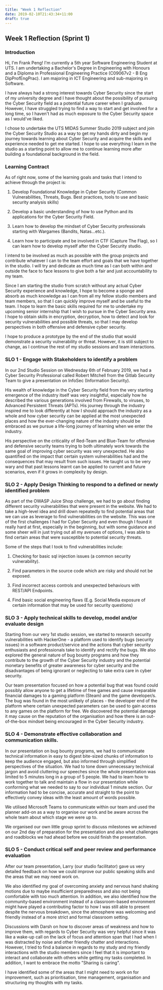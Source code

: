 ```yaml
---
title: "Week 1 Reflection"
date: 2019-02-10T21:43:34+11:00
draft: true
---
```


## Week 1 Reflection (Sprint 1)

### Introduction

Hi, I'm Frank Peng! I'm currently a 5th year Software Engineering Student at UTS. I am undertaking a Bachelor's Degree in Engineering with Honours and a Diploma in Professional Engineering Practice (C09067v2 - B Eng DipProfEngPrac). I am majoring in ICT Engineering and sub-majoring in Software.

I have always had a strong interest towards Cyber Security since the start of my university degree and I have thought about the possibility of pursuing the Cyber Security field as a potential future career when I graduate. However, I have struggled trying to find a way to start and get involved for a long time, so I haven't had as much exposure to the Cyber Security space as I would've liked.

I chose to undertake the UTS MIDAS Summer Studio 2019 subject and join the Cyber Security Studio as a way to get my hands dirty and begin my journey towards learning about Cyber Security and acquire the skills and experience needed to get me started. I hope to use everything I learn in the studio as a starting point to allow me to continue learning more after building a foundational background in the field.

[me]: img/2019-02-introme.jpg

### Learning Contract

As of right now, some of the learning goals and tasks that I intend to achieve through the project is:

1. Develop Foundational Knowledge in Cyber Security (Common Vulnerabilities, Threats, Bugs. Best practices, tools to use and basic security analysis skills)

2. Develop a basic understanding of how to use Python and its applications for the Cyber Security Field.

3. Learn how to develop the mindset of Cyber Security professionals starting with Wargames (Bandits, Natas...etc.).

4. Learn how to participate and be involved in CTF (Capture The Flag), so I can learn how to develop myself after the Cyber Security studio.

I intend to be involved as much as possible with the group projects and contribute whatever I can to the team effort and goals that we have together in the studio. I will try and dedicate as much time as I can both within and outside the face to face lessons to give both a fair and just accountability to my team.

Since I am starting the studio from scratch without any actual Cyber Security experience and knowledge, I hope to become a sponge and absorb as much knowledge as I can from all my fellow studio members and team members, so that I can quickly improve myself and be useful to the team. I hope to learn the basic skills required for me to undertake my upcoming senior internship that I wish to pursue in the Cyber Security area. I hope to obtain skills in encryption, decryption, how to detect and look for security vulnerabilities and possible threats, so that I may develop perspectives in both offensive and defensive cyber security.

I hope to produce a prototype by the end of the studio that would demonstrate a security vulnerability or threat. However, it is still subject to change, as I continue the rest of my studio sessions and team interactions.


### SLO 1 - Engage with Stakeholders to identify a problem

In our 2nd Studio Session on Wednesday 6th of February 2019, we had a Cyber Security Professional called Robert Mitchell from the Gitlab Security Team to give a presentation on InfoSec (Information Security).

His wealth of knowledge in the Cyber Security field from the very starting emergence of the industry itself was very insightful, especially how he described the various generations involved from Firewalls, to viruses, to Advanced Persistent Threats (APTs). His journey through the industry inspired me to look differently at how I should approach the industry as a whole and how cyber security can be applied at the most unexpected places and how the ever-changing nature of the industry should be embraced as we pursue a life-long journey of learning when we enter the industry.

His perspective on the criticality of Red-Team and Blue-Team for offensive and defensive security teams trying to both ultimately work towards the same goal of improving cyber security was very unexpected. He also quantified on the impact that certain system vulnerabilities had and the consequences that may result from such issues. He taught us to be very wary and that past lessons learnt can be applied to current and future scenarios, even if it grows in complexity by design.

### SLO 2 - Apply Design Thinking to respond to a defined or newly identified problem

As part of the OWASP Juice Shop challenge, we had to go about finding different security vulnerabilities that were present in the website. We had to take a high-level idea and drill down repeatedly to find potential areas that we can use as leverage to find vulnerabilities on the website. This was one of the first challenges I had for Cyber Security and even though I found it really hard at first, especially in the beginning, but with some guidance and some sheer will in just trying out all my avenues of options, I was able to find certain areas that were susceptible to potential security threats.

Some of the steps that I took to find vulnerabilities include:

1. Checking for basic sql injection issues (a common security vulnerability).

2. Find parameters in the source code which are risky and should not be exposed.

3. Find incorrect access controls and unexpected behaviours with REST/API Endpoints.

4. Find basic social engineering flaws (E.g. Social Media exposure of certain information that may be used for security questions)

[isAdmin]: img/2019-02-isAdmin.png

### SLO 3 - Apply technical skills to develop, model and/or evaluate design

Starting from our very 1st studio session, we started to research security vulnerabilities with HackerOne - a platform used to identify bugs (security issues) in a software product/service and the actions that cyber security enthusiasts and professionals take to identify and rectify the bugs. We also explored the general nature of bug bounty programs and how they contribute to the growth of the Cyber Security industry and the potential monetary benefits of greater awareness for cyber security and the disadvantages of being ignorant or neglecting to take extra care in cyber security.

Our team presentation focused on how a potential bug that was found could possibly allow anyone to get a lifetime of free games and cause irreparable financial damages to a gaming platform (Steam) and the game developer/s. The bug was found in the most unlikely of places - the developer end of the platform where certain unexpected parameters can be used to gain access to any games on the platform for free. We discovered the potential damage it may cause on the reputation of the organisation and how there is an out-of-the-box mindset being encouraged in the Cyber Security industry.

### SLO 4 - Demonstrate effective collaboration and communication skills.

In our presentation on bug bounty programs, we had to communicate technical information in easy to digest bite-sized chunks of information to keep the audience engaged, but also informed through simplified perspectives of the situation. We had to tone down unnecessary technical jargon and avoid cluttering our speeches since the whole presentation was limited to 5 minutes long in a group of 5 people. We had to learn how to work together to talk and maintain a flow in our presentation while conforming what we needed to say to our individual 1 minute section. Our information had to be concise, accurate and straight to the point to effectively convey ideas with the least amount of words possible.

We utilised Microsoft Teams to communicate within our team and used the planner add-on as a way to organise our work and be aware across the whole team about which stage we were up to.

We organised our own little group sprint to discuss milestones we achieved on our 2nd day of preparation for the presentation and also what challenges and roadblocks we had ahead before we could finish the presentation.

### SLO 5 - Conduct critical self and peer review and performance evaluation

After our team presentation, Larry (our studio facilitator) gave us very detailed feedback on how we could improve our public speaking skills and the areas that we may need work on.

We also identified my goal of overcoming anxiety and nervous hand shaking motions due to maybe insufficient preparedness and also not being comfortable with too much attention. In addition, we also identified how the community-based environment instead of a classroom-based environment might have played a contributing factor to how I was still able to present despite the nervous breakdown, since the atmosphere was welcoming and friendly instead of a more strict and formal classroom setting.

Discussions with Darsh on how to discover areas of weakness and how to improve them, with regards to Cyber Security was very helpful since it was like a wake-up call on the lack of focus and attention span that I had when I was distracted by noise and other friendly chatter and interactions. However, I tried to find a balance in regards to my study and my friendly interactions with the studio members since I feel that it is important to interact and collaborate with others while getting my tasks completed. In addition, I want to embrace the motto "Sharing is caring".

I have identified some of the areas that I might need to work on for improvement, such as prioritisation, time management, organisation and structuring my thoughts with my tasks.

[ppt]: img/2019-02-bugbounty.jpg

[ppt2]: img/2019-02-bugbounty2.jpg
